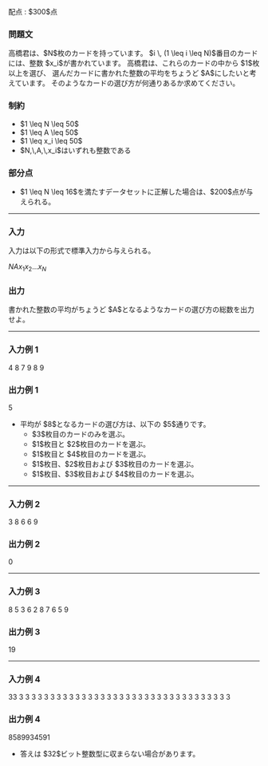 
<div>

<span>

<span>

<p>
配点 : $300$点
</p>

<div>

<section>

### **問題文**

<p>
高橋君は、$N$枚のカードを持っています。
$i \, (1 \leq i \leq N)$番目のカードには、整数 $x_i$が書かれています。
高橋君は、これらのカードの中から $1$枚以上を選び、
選んだカードに書かれた整数の平均をちょうど $A$にしたいと考えています。
そのようなカードの選び方が何通りあるか求めてください。
</p>

</section>

</div>

<div>

<section>

### **制約**

<ul>

<li>
$1 \leq N \leq 50$
</li>

<li>
$1 \leq A \leq 50$
</li>

<li>
$1 \leq x_i \leq 50$
</li>

<li>
$N,\,A,\,x_i$はいずれも整数である
</li>

</ul>

</section>

</div>

<div>

<section>

### **部分点**

<ul>

<li>
$1 \leq N \leq 16$を満たすデータセットに正解した場合は、$200$点が与えられる。
</li>

</ul>

</section>

</div>

---

<div>

<div>

<section>

### **入力**

<p>
入力は以下の形式で標準入力から与えられる。
</p>

<div>

$N$$A$$x_1$$x_2$$...$$x_N$
</div>

</section>

</div>

<div>

<section>

### **出力**

<p>
書かれた整数の平均がちょうど $A$となるようなカードの選び方の総数を出力せよ。
</p>

</section>

</div>

</div>

---

<div>

<section>

### **入力例 1**

<div>

4 8
7 9 8 9

</div>

</section>

</div>

<div>

<section>

### **出力例 1**

<div>

5

</div>

<ul>

<li>
平均が $8$となるカードの選び方は、以下の $5$通りです。
<ul>

<li>
$3$枚目のカードのみを選ぶ。
</li>

<li>
$1$枚目と $2$枚目のカードを選ぶ。
</li>

<li>
$1$枚目と $4$枚目のカードを選ぶ。
</li>

<li>
$1$枚目、$2$枚目および $3$枚目のカードを選ぶ。
</li>

<li>
$1$枚目、$3$枚目および $4$枚目のカードを選ぶ。
</li>

</ul>

</li>

</ul>

</section>

</div>

---

<div>

<section>

### **入力例 2**

<div>

3 8
6 6 9

</div>

</section>

</div>

<div>

<section>

### **出力例 2**

<div>

0

</div>

</section>

</div>

---

<div>

<section>

### **入力例 3**

<div>

8 5
3 6 2 8 7 6 5 9

</div>

</section>

</div>

<div>

<section>

### **出力例 3**

<div>

19

</div>

</section>

</div>

---

<div>

<section>

### **入力例 4**

<div>

33 3
3 3 3 3 3 3 3 3 3 3 3 3 3 3 3 3 3 3 3 3 3 3 3 3 3 3 3 3 3 3 3 3 3

</div>

</section>

</div>

<div>

<section>

### **出力例 4**

<div>

8589934591

</div>

<ul>

<li>
答えは $32$ビット整数型に収まらない場合があります。
</li>

</ul>

</section>

</div>

</span>

</span>

</div>
